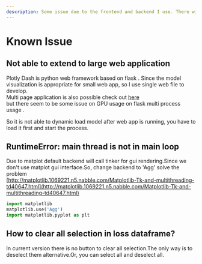 ```yaml
---
description: Some issue due to the frontend and backend I use. There will be  pro and con.
---
```


# Known Issue

## Not able to extend to large web application

Plotly Dash is python web framework based on flask . Since the model visualization is appropriate  for small web app, so I use single web file to develop.  
Multi page application is also possible  check out [here](https://dash.plot.ly/urls)  
but there seem to be some issue on GPU usage on flask multi process usage .  

So it is not able to dynamic load model after web app is running, you have to load it first and start the process.

## RuntimeError: main thread is not in main loop

Due to matplot default backend will call tinker for gui rendering.Since we don't use matplot gui interface.So, change backend to 'Agg' solve the problem  
[http://matplotlib.1069221.n5.nabble.com/Matplotlib-Tk-and-multithreading-td40647.html](http://matplotlib.1069221.n5.nabble.com/Matplotlib-Tk-and-multithreading-td40647.html)

```python
import matplotlib
matplotlib.use('Agg')
import matplotlib.pyplot as plt
```

## How to clear all selection in loss dataframe?

In current version there is no button to clear all selection.The only way is to deselect them alternative.Or, you can select all and deselect all.

